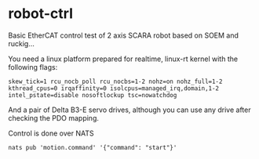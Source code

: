 # robot-ctrl

Basic EtherCAT control test of 2 axis SCARA robot based on SOEM and ruckig...

You need a linux platform prepared for realtime, linux-rt kernel with the following flags:
```
skew_tick=1 rcu_nocb_poll rcu_nocbs=1-2 nohz=on nohz_full=1-2 kthread_cpus=0 irqaffinity=0 isolcpus=managed_irq,domain,1-2 intel_pstate=disable nosoftlockup tsc=nowatchdog
```
And a pair of Delta B3-E servo drives, although you can use any drive after checking the PDO mapping.

Control is done over NATS
```
nats pub 'motion.command' '{"command": "start"}'
```